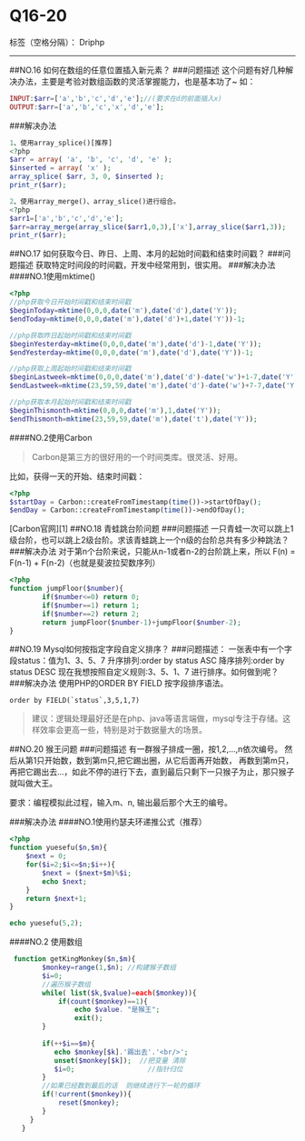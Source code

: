 ﻿# Q16-20

标签（空格分隔）： Driphp

---

##NO.16 如何在数组的任意位置插入新元素？
###问题描述
这个问题有好几种解决办法，主要是考验对数组函数的灵活掌握能力，也是基本功了~
如：
```php
INPUT:$arr=['a','b','c','d','e'];//(要求在d的前面插入x)
OUTPUT:$arr=['a','b','c','x','d','e'];

```
###解决办法
```php
1、使用array_splice()[推荐]
<?php
$arr = array( 'a', 'b', 'c', 'd', 'e' );
$inserted = array( 'x' );
array_splice( $arr, 3, 0, $inserted );
print_r($arr);

2、使用array_merge()、array_slice()进行组合。
<?php
$arr1=['a','b','c','d','e'];
$arr=array_merge(array_slice($arr1,0,3),['x'],array_slice($arr1,3));
print_r($arr);
```
##NO.17 如何获取今日、昨日、上周、本月的起始时间戳和结束时间戳？
###问题描述
获取特定时间段的时间戳，开发中经常用到，很实用。
###解决办法
####NO.1使用mktime()
```php
<?php
//php获取今日开始时间戳和结束时间戳
$beginToday=mktime(0,0,0,date('m'),date('d'),date('Y'));
$endToday=mktime(0,0,0,date('m'),date('d')+1,date('Y'))-1;

//php获取昨日起始时间戳和结束时间戳
$beginYesterday=mktime(0,0,0,date('m'),date('d')-1,date('Y'));
$endYesterday=mktime(0,0,0,date('m'),date('d'),date('Y'))-1;

//php获取上周起始时间戳和结束时间戳
$beginLastweek=mktime(0,0,0,date('m'),date('d')-date('w')+1-7,date('Y'));
$endLastweek=mktime(23,59,59,date('m'),date('d')-date('w')+7-7,date('Y'));

//php获取本月起始时间戳和结束时间戳
$beginThismonth=mktime(0,0,0,date('m'),1,date('Y'));
$endThismonth=mktime(23,59,59,date('m'),date('t'),date('Y'));

```
####NO.2使用Carbon

> Carbon是第三方的很好用的一个时间类库。很灵活、好用。

比如，获得一天的开始、结束时间戳：
```php
<?php
$startDay = Carbon::createFromTimestamp(time())->startOfDay();
$endDay = Carbon::createFromTimestamp(time())->endOfDay();
```
[Carbon官网][1]
##NO.18 青蛙跳台阶问题
###问题描述
一只青蛙一次可以跳上1级台阶，也可以跳上2级台阶。求该青蛙跳上一个n级的台阶总共有多少种跳法？
###解决办法
对于第n个台阶来说，只能从n-1或者n-2的台阶跳上来，所以
F(n) = F(n-1) + F(n-2)（也就是斐波拉契数序列）
```php
<?php
function jumpFloor($number){
        if($number<=0) return 0;
        if($number==1) return 1;
        if($number==2) return 2;
        return jumpFloor($number-1)+jumpFloor($number-2);
}

```
##NO.19 Mysql如何按指定字段自定义排序？
###问题描述：
一张表中有一个字段status：值为1、3、5、7
升序排列:order by status ASC
降序排列:order by status DESC
现在我想按照自定义规则:3、5、1、7 进行排序。如何做到呢？
###解决办法
使用PHP的ORDER BY FIELD 按字段排序语法。
```mysql
order by FIELD(`status`,3,5,1,7)
```

> 建议：逻辑处理最好还是在php、java等语言端做，mysql专注于存储。这样效率会更高一些，特别是对于数据量大的场景。

##NO.20 猴王问题
###问题描述
有一群猴子排成一圈，按1,2,...,n依次编号。
然后从第1只开始数，数到第m只,把它踢出圈，从它后面再开始数， 再数到第m只，再把它踢出去...，如此不停的进行下去，直到最后只剩下一只猴子为止，那只猴子就叫做大王。

要求：编程模拟此过程，输入m、n, 输出最后那个大王的编号。

###解决办法
####NO.1使用约瑟夫环递推公式（推荐）
```php
<?php
function yuesefu($n,$m){
    $next = 0;
    for($i=2;$i<=$n;$i++){
        $next = ($next+$m)%$i;
        echo $next;
    }
    return $next+1;
}

echo yuesefu(5,2);
```
####NO.2 使用数组
```php
 function getKingMonkey($n,$m){ 
        $monkey=range(1,$n); //构建猴子数组 
        $i=0; 
        //遍历猴子数组 
        while( list($k,$value)=each($monkey)){ 
            if(count($monkey)==1){ 
                echo $value. "是猴王"; 
                exit(); 
        } 
         
        if(++$i==$m){ 
           echo $monkey[$k].'踢出去'.'<br/>'; 
           unset($monkey[$k]);  //把变量 清除 
           $i=0;                  //指针归位 
        } 
        //如果已经数到最后的话  则继续进行下一轮的循环 
        if(!current($monkey)){ 
            reset($monkey); 
        } 
     } 
   }
```




